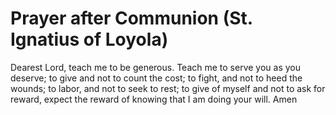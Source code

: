 # Prayer after Communion (St. Ignatius of Loyola)
Dearest Lord,
teach me to be generous.
Teach me to serve you as you deserve;
to give and not to count the cost;
to fight, and not to heed the wounds;
to labor, and not to seek to rest;
to give of myself and not to ask for reward,
expect the reward of knowing that I am
doing your will. Amen